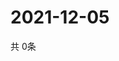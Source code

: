 # 2021-12-05
  共 0条

  <!-- BEGIN -->
  <!-- 最后更新时间Sun Dec 05 2021 23:03:39 GMT+0000 (Coordinated Universal Time) -->
  
  <!-- END -->
  
  